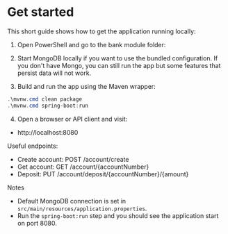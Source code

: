 # Get started

This short guide shows how to get the application running locally:

1) Open PowerShell and go to the bank module folder:

2) Start MongoDB locally if you want to use the bundled configuration. If you don't have Mongo, you can still run the app but some features that persist data will not work.

3) Build and run the app using the Maven wrapper:

```powershell
.\mvnw.cmd clean package
.\mvnw.cmd spring-boot:run
```

4) Open a browser or API client and visit:

- http://localhost:8080

Useful endpoints:

- Create account: POST /account/create
- Get account: GET /account/{accountNumber}
- Deposit: PUT /account/deposit/{accountNumber}/{amount}

Notes
- Default MongoDB connection is set in `src/main/resources/application.properties`.
- Run the `spring-boot:run` step and you should see the application start on port 8080.